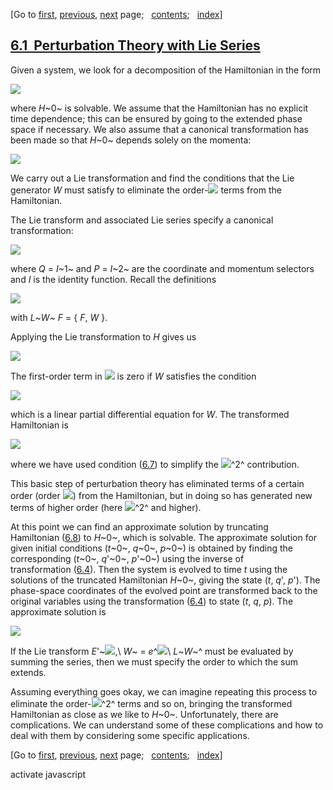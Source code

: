 <div class="navigation">

[Go to <span>[first](book.html),
[previous](book-Z-H-71.html)</span><span>,
[next](book-Z-H-73.html)</span> page<span>;
  </span><span>[contents](book-Z-H-4.html#%_toc_start)</span><span><span>;
  </span>[index](book-Z-H-82.html#%_index_start)</span>]

</div>

[6.1  Perturbation Theory with Lie Series](book-Z-H-4.html#%_toc_%_sec_6.1)
---------------------------------------------------------------------------

Given a system, we look for a decomposition of the Hamiltonian in the
form

<div align="left">

![](chap6-Z-G-2.gif)

</div>

where *H*~0~ is solvable. We assume that the Hamiltonian has no explicit
time dependence; this can be ensured by going to the extended phase
space if necessary. We also assume that a canonical transformation has
been made so that *H*~0~ depends solely on the momenta:

<div align="left">

![](chap6-Z-G-3.gif)

</div>

We carry out a Lie transformation and find the conditions that the Lie
generator *W* must satisfy to eliminate the
order-![](chap1-Z-G-D-12.gif) terms from the Hamiltonian.

The Lie transform and associated Lie series specify a canonical
transformation:

<div align="left">

![](chap6-Z-G-4.gif)

</div>

where *Q* = *I*~1~ and *P* = *I*~2~ are the coordinate and momentum
selectors and *I* is the identity function. Recall the definitions

<div align="left">

![](chap6-Z-G-5.gif)

</div>

with *L*~*W*~ *F* = { *F*, *W* }.

Applying the Lie transformation to *H* gives us

<div align="left">

![](chap6-Z-G-6.gif)

</div>

The first-order term in ![](chap1-Z-G-D-12.gif) is zero if *W* satisfies
the condition

<div align="left">

![](chap6-Z-G-7.gif)

</div>

which is a linear partial differential equation for *W*. The transformed
Hamiltonian is

<div align="left">

![](chap6-Z-G-8.gif)

</div>

where we have used condition ([6.7](#EQUATION_6.7)) to simplify the
![](chap1-Z-G-D-12.gif)^2^ contribution.

This basic step of perturbation theory has eliminated terms of a certain
order (order ![](chap1-Z-G-D-12.gif)) from the Hamiltonian, but in doing
so has generated new terms of higher order (here
![](chap1-Z-G-D-12.gif)^2^ and higher).

At this point we can find an approximate solution by truncating
Hamiltonian ([6.8](#EQUATION_6.8)) to *H*~0~, which is solvable. The
approximate solution for given initial conditions (*t*~0~, *q*~0~,
*p*~0~) is obtained by finding the corresponding (*t*~0~, *q*'~0~,
*p*'~0~) using the inverse of transformation ([6.4](#EQUATION_6.4)).
Then the system is evolved to time *t* using the solutions of the
truncated Hamiltonian *H*~0~, giving the state (*t*, *q*', *p*'). The
phase-space coordinates of the evolved point are transformed back to the
original variables using the transformation ([6.4](#EQUATION_6.4)) to
state (*t*, *q*, *p*). The approximate solution is

<div align="left">

![](chap6-Z-G-9.gif)

</div>

If the Lie transform *E*'~![](chap1-Z-G-D-12.gif),\\ *W*~ =
*e*^![](chap1-Z-G-D-12.gif)\\ *L*~*W*~^ must be evaluated by summing the
series, then we must specify the order to which the sum extends.

Assuming everything goes okay, we can imagine repeating this process to
eliminate the order-![](chap1-Z-G-D-12.gif)^2^ terms and so on, bringing
the transformed Hamiltonian as close as we like to *H*~0~.
Unfortunately, there are complications. We can understand some of these
complications and how to deal with them by considering some specific
applications.

<div class="navigation">

[Go to <span>[first](book.html),
[previous](book-Z-H-71.html)</span><span>,
[next](book-Z-H-73.html)</span> page<span>;
  </span><span>[contents](book-Z-H-4.html#%_toc_start)</span><span><span>;
  </span>[index](book-Z-H-82.html#%_index_start)</span>]

</div>

activate javascript

